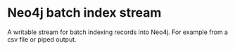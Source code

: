 # Neo4j batch index stream

A writable stream for batch indexing records into Neo4j. For example from a csv file or piped output.
